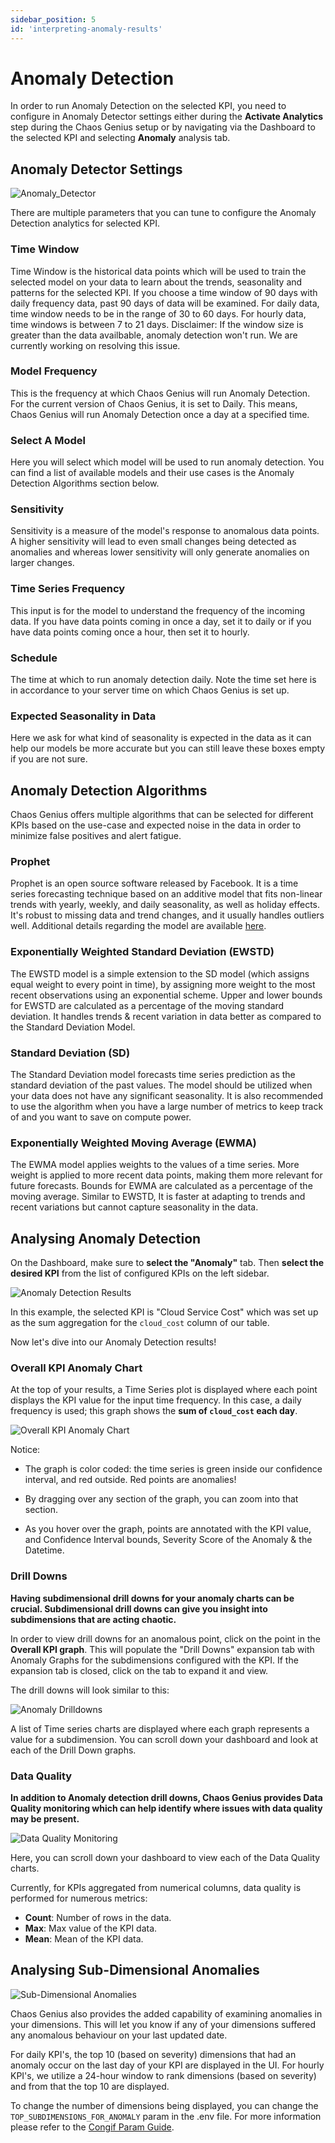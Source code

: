 ```yaml
---
sidebar_position: 5
id: 'interpreting-anomaly-results'
---
```


# Anomaly Detection

In order to run Anomaly Detection on the selected KPI, you need to configure in Anomaly Detector settings either during the **Activate Analytics** step during the Chaos Genius setup or by navigating via the Dashboard to the selected KPI and selecting **Anomaly** analysis tab. 

## Anomaly Detector Settings

![Anomaly_Detector](/img/kpi-and-dashboard/anomaly_detector_settings.png)

There are multiple parameters that you can tune to configure the Anomaly Detection analytics for selected KPI. 

### Time Window

Time Window is the historical data points which will be used to train the selected model on your data to learn about the trends, seasonality and patterns for the selected KPI. If you choose a time window of 90 days with daily frequency data, past 90 days of data will be examined. For daily data, time window needs to be in the range of 30 to 60 days. For hourly data, time windows is between 7 to 21 days.
Disclaimer: If the window size is greater than the data availbable, anomaly detection won't run. We are currently working on resolving this issue.

### Model Frequency

This is the frequency at which Chaos Genius will run Anomaly Detection. For the current version of Chaos Genius, it is set to Daily. This means, Chaos Genius will run Anomaly Detection once a day at a specified time.

### Select A Model

Here you will select which model will be used to run anomaly detection. You can find a list of available models and their use cases is the Anomaly Detection Algorithms section below.

### Sensitivity

Sensitivity is a measure of the model's response to anomalous data points. A higher sensitivity will lead to even small changes being detected as anomalies and whereas lower sensitivity will only generate anomalies on larger changes.

### Time Series Frequency

This input is for the model to understand the frequency of the incoming data. If you have data points coming in once a day, set it to daily or if you have data points coming once a hour, then set it to hourly.

### Schedule

The time at which to run anomaly detection daily. Note the time set here is in accordance to your server time on which Chaos Genius is set up.

### Expected Seasonality in Data

Here we ask for what kind of seasonality is expected in the data as it can help our models be more accurate but you can still leave these boxes empty if you are not sure.


## Anomaly Detection Algorithms

Chaos Genius offers multiple algorithms that can be selected for different KPIs based on the use-case and expected noise in the data in order to minimize false positives and alert fatigue. 

### Prophet

Prophet is an open source software released by Facebook. It is a time series forecasting technique based on an additive model that fits non-linear trends with yearly, weekly, and daily seasonality, as well as holiday effects. It's robust to missing data and trend changes, and it usually handles outliers well. Additional details regarding the model are available [here](https://research.fb.com/prophet-forecasting-at-scale/).
### Exponentially Weighted Standard Deviation (EWSTD)

The EWSTD model is a simple extension to the SD model (which assigns equal weight to every point in time), by assigning more weight to the most recent observations using an exponential scheme. Upper and lower bounds for EWSTD are calculated as a percentage of the moving standard deviation. It handles trends & recent variation in data better as compared to the Standard Deviation Model.
### Standard Deviation (SD)

The Standard Deviation model forecasts time series prediction as the standard deviation of the past values.  The model should be utilized when your data does not have any significant seasonality. It is also recommended to use the algorithm when you have a large number of metrics to keep track of and you want to save on compute power.
### Exponentially Weighted Moving Average (EWMA)

The EWMA model applies weights to the values of a time series. More weight is applied to more recent data points, making them more relevant for future forecasts. Bounds for EWMA are calculated as a percentage of the moving average. Similar to EWSTD, It is faster at adapting to trends and recent variations but cannot capture seasonality in the data.


## Analysing Anomaly Detection

On the Dashboard, make sure to **select the "Anomaly"** tab. Then **select the desired KPI** from the list of configured KPIs on the left sidebar.

![Anomaly Detection Results](/img/kpi-and-dashboard/anomaly_dashboard_overview.png)

In this example, the selected KPI is "Cloud Service Cost" which was set up as the sum aggregation for the `cloud_cost` column of our table.

Now let's dive into our Anomaly Detection results!

### Overall KPI Anomaly Chart

At the top of your results, a Time Series plot is displayed where each point displays the KPI value for the input time frequency. In this case, a daily frequency is used; this graph shows the **sum of `cloud_cost` each day**.

![Overall KPI Anomaly Chart](/img/kpi-and-dashboard/overall_KPI_anomaly_chart.png)

Notice:

-   The graph is color coded: the time series is green inside our confidence interval, and red outside. Red points are anomalies!

-   By dragging over any section of the graph, you can zoom into that section.

-   As you hover over the graph, points are annotated with the KPI value, and Confidence Interval bounds, Severity Score of the Anomaly & the Datetime.

### Drill Downs

**Having subdimensional drill downs for your anomaly charts can be crucial. Subdimensional drill downs can give you insight into subdimensions that are acting chaotic.**

In order to view drill downs for an anomalous point, click on the point in the **Overall KPI graph**. This will populate the "Drill Downs" expansion tab with Anomaly Graphs for the subdimensions configured with the KPI. If the expansion tab is closed, click on the tab to expand it and view.

The drill downs will look similar to this:

![Anomaly Drilldowns](/img/kpi-and-dashboard/anomaly-drilldowns.png)

A list of Time series charts are displayed where each graph represents a value for a subdimension. You can scroll down your dashboard and look at each of the Drill Down graphs.

### Data Quality

**In addition to Anomaly detection drill downs, Chaos Genius provides Data Quality monitoring which can help identify where issues with data quality may be present.**

![Data Quality Monitoring](/img/kpi-and-dashboard/data-quality-monitoring.png)

Here, you can scroll down your dashboard to view each of the Data Quality charts. 

Currently, for KPIs aggregated from numerical columns, data quality is performed for numerous metrics:
- **Count**: Number of rows in the data.
- **Max**: Max value of the KPI data.
- **Mean**: Mean of the KPI data.

## Analysing Sub-Dimensional Anomalies

![Sub-Dimensional Anomalies](/img/kpi-and-dashboard/sub_dim_anomaly.png)

Chaos Genius also provides the added capability of examining anomalies in your dimensions. This will let you know if any of your dimensions suffered any anomalous behaviour on your last updated date.

For daily KPI's, the top 10 (based on severity) dimensions that had an anomaly occur on the last day of your KPI are displayed in the UI. For hourly KPI's, we utilize a 24-hour window to rank dimensions (based on severity) and from that the top 10 are displayed. 

To change the number of dimensions being displayed, you can change the `TOP_SUBDIMENSIONS_FOR_ANOMALY` param in the .env file. For more information please refer to the [Congif Param Guide](/Operator_Guides/Configuration/config-params.md).